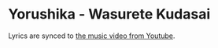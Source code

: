 # Yorushika - Wasurete Kudasai

Lyrics are synced to [the music video from Youtube](https://www.youtube.com/watch?v=J_DE2d1F9wU).